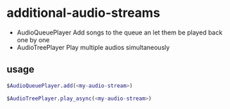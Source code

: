 # additional-audio-streams

- AudioQueuePlayer
    Add songs to the queue an let them be played back one by one
- AudioTreePlayer
    Play multiple audios simultaneously 

## usage

```gd
$AudioQueuePlayer.add(<my-audio-stream>)

$AudioTreePlayer.play_async(<my-audio-stream>)
```

